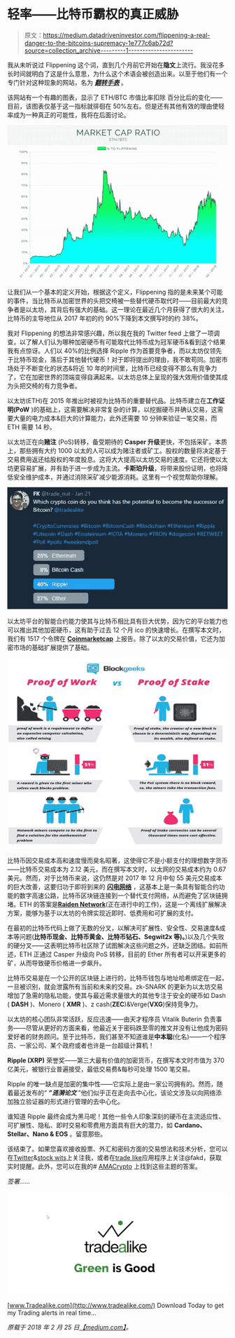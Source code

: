 # 轻率——比特币霸权的真正威胁

> 原文：<https://medium.datadriveninvestor.com/flippening-a-real-danger-to-the-bitcoins-supremacy-1e777c6ab72d?source=collection_archive---------1----------------------->

我从未听说过 Flippening 这个词，直到几个月前它开始在**隐文**上流行。我没花多长时间就明白了这是什么意思，为什么这个术语会被创造出来。以至于他们有一个专门针对这种现象的网站，名为 [***翻转手表***](https://www.flippening.watch/) 。

该网站有一个有趣的图表，显示了 ETH/BTC 市值比率扣除
百分比后的变化——目前，该图表仅基于这一指标就徘徊在 50%左右。但是还有其他有效的理由使轻率成为一种真正的可能性，我将在后面讨论。

![](img/eae43586237f0bb3eef32f2566d92592.png)

让我们从一个基本的定义开始，根据这个定义，Flippening 指的是未来某个可能的事件，当比特币从加密世界的头把交椅被一些替代硬币取代时——目前最大的竞争者是以太坊，其背后有强大的基础。这一理论在最近几个月获得了很大的关注，比特币的主导地位从 2017 年初的约 90%下降到本文撰写时的约 38%。

我对 Flippening 的想法非常感兴趣，所以我在我的 Twitter feed 上做了一项调查，以了解人们认为哪种加密硬币有可能取代比特币成为冠军硬币&看到这个结果我有点惊讶。人们以 40%的比例选择 Ripple 作为首要竞争者，而以太坊仅领先于比特币现金，落后于其他替代硬币！对于即将提出的理由，我不敢苟同。加密市场处于不断变化的状态&将近 10 年的时间里，比特币已经变得不那么有竞争力了，它在加密世界的顶端变得自满起来。以太坊总体上呈现的强大效用价值使其成为头把交椅的有力竞争者。

以太坊(ETH)在 2015 年推出时被视为比特币的重要替代品。比特币建立在**工作证明(PoW** )的基础上，这需要解决非常复杂的计算，以挖掘硬币并确认交易，这需要大量的电力成本&巨大的计算能力，此外还需要 10 分钟来验证一笔交易，而 ETH 需要 14 秒。

以太坊正在向**赌注** (PoS)转移，备受期待的 **Casper 升级**更快，不包括采矿。本质上，那些拥有大约 1000 以太的人可以成为赌注者或矿工。股权的数量将决定基于交易费用返还给股权的年度股息。这将大大提高以太坊交易的速度。它还将使以太坊更容易扩展，并有助于进一步成为主流。**卡斯珀升级**，将带来股份证明，也将降低安全维护成本，并通过消除采矿减少能源消耗。这里有一个视觉帮助你理解。

![](img/762891221d54195044ce05e8f02d2823.png)

以太坊平台的智能合约能力使其与比特币相比具有巨大优势，因为它的平台能力也可以推出其他加密硬币，这有助于过去 12 个月 ico 的快速增长。在撰写本文时，我们有 1517 个令牌在 [**Coinmarketcap**](https://coinmarketcap.com/) 上报告。除了以太的交易价值，它还为加密市场的基础扩展提供了基础。

![](img/c4d0a49450eed207a948eb001c8ef76d.png)

比特币因交易成本高和速度慢而臭名昭著，这使得它不是小额支付的理想数字货币——比特币交易成本为 2.12 美元，而在撰写本文时，以太网的交易成本约为 0.67 美元。然而，对于比特币来说，这仍然是对 2017 年 12 月中旬 55 美元交易成本的巨大改善，这要归功于即将到来的 [**闪电网络**](https://lnmainnet.gaben.win/) ，这基本上是一条具有智能合约功能的数字高速公路，比特币区块链连接到一个替代支付网络，从而避免了区块链拥堵。ETH 的答案是[**Raiden Network**](https://raiden.network/)(正在进行中的工作)，这是一个离线扩展解决方案，能够为基于以太坊的令牌实现近即时、低费用和可扩展的支付。

在最初的比特币代码上做了无数的分叉，以解决可扩展性、安全性、交易速度&成本等问题(**比特币现金、比特币黄金、比特币钻石、Segwit2x 等)。**)以及几个失败的硬分叉——这表明比特币社区除了试图解决这些问题之外，还缺乏团结。如前所述，ETH 正通过 Casper 升级向 PoS 转移，目前的 Ether 所有者可以开采更多的矿，从而导致硬币价格进一步飙升。

比特币交易是在一个公开的区块链上进行的，比特币钱包与地址哈希绑定在一起，一旦被识别，就会泄露所有当前和未来的交易。zk-SNARK 的更新为以太坊交易增加了急需的隐私功能，使其与最近需求量很大的其他专注于安全的硬币如 Dash ( **DASH** )、Monero ( **XMR** )、z cash(**ZEC**)&Verge(**VXG**)保持竞争力。

以太坊的核心团队非常活跃，反应迅速——由天才程序员 Vitalik Buterin 负责事务——尽管从更好的方面来看，他最近关于密码跌至零的推文并没有让他成为密码爱好者的财务顾问。至于比特币，我们甚至不知道谁是**中本聪**(化名)——一个程序员、一家公司、某个政府或者也许是一台超级计算机！

**Ripple (XRP)** 荣誉奖——第三大最有价值的加密货币，在撰写本文时市值为 370 亿美元，被银行业普遍接受，最低交易费&每秒可处理 1500 笔交易。

Ripple 的唯一缺点是加密的集中性——它实际上是由一家公司拥有的。然而，随着最近发布的“ ***”涟漪论文*** ”他们似乎正在走向去中心化，该论文涉及以向网络添加独立验证器的形式进行管理的去中心化。

谁知道 Ripple 最终会成为黑马呢！其他一些令人印象深刻的硬币在主流适应性、可扩展性、隐私、即时交易和零费用方面具有巨大的潜力，如 **Cardano、Stellar、Nano & EOS** 。留意那些。

该结束了。如果您喜欢接收股票、外汇和密码方面的交易想法和技术分析，您可以在[Twitter](https://twitter.com/trade_nut)&[stock wits](https://stocktwits.com/trade_nut)上关注我，或者在[trade like](http://www.tradealike.com/)应用程序上关注@fakd，获取实时提醒。此外，您可以在我的# [AMACrypto](https://cryptoama.amafeed.com/ama-i-am-a-crypto-enthusiast-technical-trader-writer-an-avid-482480) 上找到这些主题的答案。

*签署……*

![](img/4c28e3c6dd12956f02b832e1886d7048.png)

[www.Tradealike.com](http://www.tradealike.com/) Download Today to get my Trading alerts in real time…

*原载于 2018 年 2 月 25 日*[*【medium.com】*](https://medium.com/@tradealike/flippening-a-real-danger-to-the-bitcoins-supremacy-b87cb0dd6a76)*。*